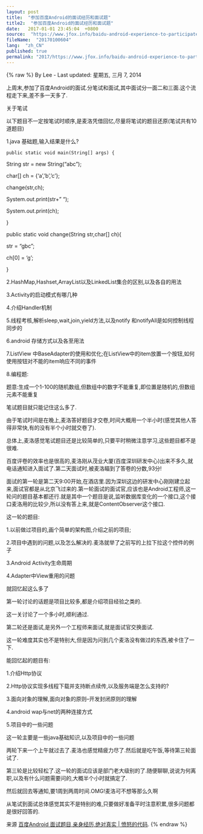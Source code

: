 ```yaml
---
layout: post
title:  "参加百度Android的面试经历和面试题"
title2:  "参加百度Android的面试经历和面试题"
date:   2017-01-01 23:45:04  +0800
source:  "https://www.jfox.info/baidu-android-experience-to-participate-in-interviews-and-interview-questions.html"
fileName:  "20170100604"
lang:  "zh_CN"
published: true
permalink: "2017/https://www.jfox.info/baidu-android-experience-to-participate-in-interviews-and-interview-questions.html"
---
```

{% raw %}
By Lee - Last updated: 星期五, 三月 7, 2014

上周末,参加了百度Android的面试.分笔试和面试,其中面试分一面二和三面.这个流程走下来,差不多一天多了.

关于笔试

以下题目不一定按笔试时顺序,是麦洛凭借回忆,尽量将笔试的题目还原(笔试共有10道题目)

1.java 基础题,输入结果是什么?

    public static void main(String[] args) {  

String str = new String(“abc”);

char[] ch = {‘a’,’b’,’c’};

change(str,ch);

System.out.print(str+” “);

System.out.print(ch);

}

public static void change(String str,char[] ch){

str = “gbc”;

ch[0] = ‘g’;

}

2.HashMap,Hashset,ArrayList以及LinkedList集合的区别,以及各自的用法

3.Activity的启动模式有哪几种

4.介绍Handler机制

5.线程考核,解析sleep,wait,join,yield方法,以及notify 和notifyAll是如何控制线程同步的

6.android 存储方式以及各至用法

7.ListView 中BaseAdapter的使用和优化;在ListView中的item放置一个按钮,如何使用按钮对不能的item响应不同的事件

8.编程题:

题意:生成一个1-100的随机数组,但数组中的数字不能重复,即位置是随机的,但数组元素不能重复

笔试题目就只能记住这么多了.

由于笔试时间是在晚上,麦洛答好题目才交卷,时间大概用一个半小时(感觉其他人答得非常快,有的没有半个小时就交卷了).

总体上,麦洛感觉笔试题目还是比较简单的,只要平时稍微注意学习,这些题目都不是很难.

百度评卷的效率也是很高的,麦洛刚从茂业大厦(百度深圳研发中心)出来不多久,就电话通知进入面试了.第二天面试时,被麦洛瞄到了答卷的分数,93分!

面试的第一轮是第二天9:00开始,在酒店里.因为深圳这边的研发中心刚刚建立起来,面试官都是从北京飞过来的.第一轮面试的面试官,应该也是Android工程师,这一轮问的题目基本都还行.就是其中一个题目是说,监听数据库变化的一个接口,这个接口麦洛用的比较少,所以没有答上来,就是ContentObserver这个接口.

这一轮的题目:

1.以前做过项目的,画个简单的架构图,介绍之前的项目;

2.项目中遇到的问题,以及怎么解决的.麦洛就举了之前写的上拉下拉这个控件的例子

3.Android Activity生命周期

4.Adapter中View重用的问题

就回忆起这么多了

第一轮讨论的话题是项目比较多,都是介绍项目经验之类的.

这一关讨论了一个多小时,顺利通过.

第二轮还是面试,是另外一个工程师来面试,就是面试官交换面试.

这一轮难度其实也不是特别大,但是因为问到几个麦洛没有做过的东西,被卡住了一下.

能回忆起的题目有:

1.介绍Http协议

2.Http协议实现多线程下载并支持断点续传,以及服务端是怎么支持的?

3.面向对象的理解,面向对象的原则–开发封闭原则的理解

4.android wap与net的两种连接方式

5.项目中的一些问题

这一轮主要是一些java基础知识,以及项目中的一些问题

两轮下来一个上午就过去了.麦洛也感觉精疲力尽了.然后就是吃午饭,等待第三轮面试了.

第三轮是比较轻松了.这一轮的面试应该是部门老大级别的了.随便聊聊,说说为何离职,以及有什么问题需要问的,大概半个小时就搞定了.

然后就回去等通知,要1周到两周时间.OMG!麦洛可不想等那么久啊

从笔试到面试总体感觉其实不是特别的难,只要做好准备平时注意积累,很多问题都是很好回答的.

来源 [百度Android 面试题目,亲身经历,绝对真实 | 愤怒的代码](https://www.jfox.info/go.php?url=http://www.jfox.info/url.php?url=http%3A%2F%2Fangrycode.cn%2Farchives%2F132).
{% endraw %}